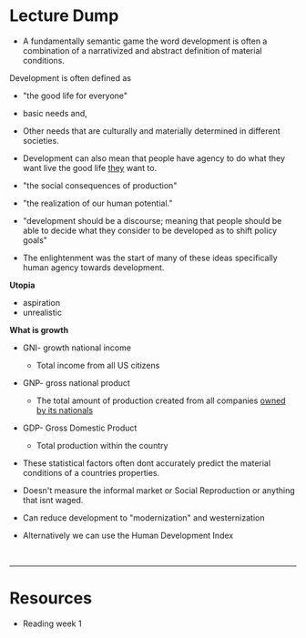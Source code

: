 
# Lecture Dump 
- A fundamentally semantic game the word development is often a combination of a narrativized and abstract definition of material conditions.

Development is often defined as 
- "the good life for everyone"
- basic needs and,
- Other needs that are culturally and materially determined in different societies.
- Development can also mean that people have agency to do what they want live the good life <u>they</u> want to.
- "the social consequences of production"
- "the realization of our human potential."
- "development should be a discourse; meaning that people should be able to decide what they consider to be developed as to shift policy goals" 

- The enlightenment was the start of many of these ideas specifically human agency towards development. 

**Utopia**
- aspiration 
- unrealistic 


**What is growth**
- GNI- growth national income
	- Total income from all US citizens
- GNP- gross national product
	- The total amount of production created from all companies <u>owned by its nationals</u>
- GDP- Gross Domestic Product
	- Total production within the country

- These statistical factors often dont accurately predict the material conditions of a countries properties. 
- Doesn't measure the informal market or Social Reproduction or anything that isnt waged. 
- Can reduce development to "modernization" and westernization 
- Alternatively we can use the Human Development Index 

 &emsp;

---
# Resources 
- Reading week 1 